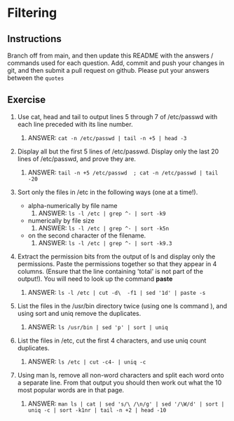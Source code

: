 # Filtering

## Instructions

Branch off from main, and then update this README with the answers / commands used for each question.
Add, commit and push your changes in git, and then submit a pull request on github.
Please put your answers between the `quotes`

## Exercise
1. Use cat, head and tail to output lines 5 through 7 of /etc/passwd with each line preceded with its line number.
    1. ANSWER: `cat -n /etc/passwd | tail -n +5 | head -3`

2. Display all but the first 5 lines of /etc/passwd. Display only the last 20 lines of /etc/passwd, and prove they are.
    1. ANSWER: `tail -n +5 /etc/passwd	; cat -n /etc/passwd | tail -20`

3. Sort only the files in /etc in the following ways (one at a time!).
   * alpha-numerically by file name
      1. ANSWER: `ls -l /etc | grep ^- | sort -k9`
   * numerically by file size
      1. ANSWER: `ls -l /etc | grep ^- | sort -k5n`
   * on the second character of the filename.
      1. ANSWER: `ls -l /etc | grep ^- | sort -k9.3`

4. Extract the permission bits from the output of ls and display only the permissions. Paste the permissions together so that they appear in 4 columns.
(Ensure that the line containing 'total' is not part of the output!).  You will need to look up the command **paste**
    1. ANSWER: `ls -l /etc | cut -d\  -f1 | sed '1d' | paste -s`

5. List the files in the /usr/bin directory twice (using one ls command ), and using sort and uniq remove the duplicates.
    1. ANSWER: `ls /usr/bin | sed 'p' | sort | uniq`

6. List the files in /etc, cut the first 4 characters, and use uniq count duplicates.
    1. ANSWER: `ls /etc | cut -c4- | uniq -c`

6. Using man ls, remove all non-word characters and split each word onto a separate line.
From that output you should then work out what the 10 most popular words are in that page.
    1. ANSWER: `man ls | cat | sed 's/\ /\n/g' | sed '/\W/d' | sort | uniq -c | sort -k1nr | tail -n +2 | head -10`
